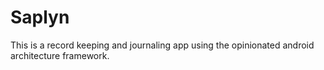 # Saplyn

This is a record keeping and journaling app using the opinionated android architecture framework.